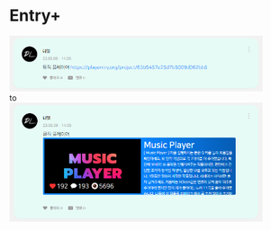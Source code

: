 # Entry+

<img src="./lib/before.png" width="450px" height="auto"></img><br/>
to<br/>
<img src="./lib/after.png" width="450px" height="auto"></img><br/>
